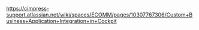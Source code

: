 https://cimpress-support.atlassian.net/wiki/spaces/ECOMM/pages/10307767306/Custom+Business+Application+Integration+in+Cockpit